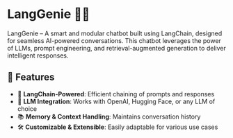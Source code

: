 # LangGenie 🤖✨ 
LangGenie – A smart and modular chatbot built using LangChain, designed for seamless AI-powered conversations. This chatbot leverages the power of LLMs, prompt engineering, and retrieval-augmented generation to deliver intelligent responses.


## 🚀 Features  
- 🔗 **LangChain-Powered**: Efficient chaining of prompts and responses  
- 🧠 **LLM Integration**: Works with OpenAI, Hugging Face, or any LLM of choice  
- 📚 **Memory & Context Handling**: Maintains conversation history  
- 🛠️ **Customizable & Extensible**: Easily adaptable for various use cases  
